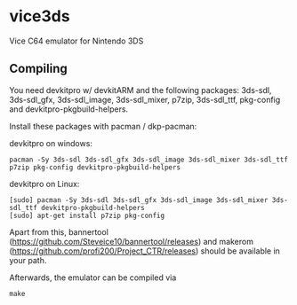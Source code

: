# vice3ds
Vice C64 emulator for Nintendo 3DS

## Compiling

You need devkitpro w/ devkitARM and the following packages: 3ds-sdl, 3ds-sdl_gfx, 3ds-sdl_image, 3ds-sdl_mixer, p7zip, 3ds-sdl_ttf, pkg-config and devkitpro-pkgbuild-helpers.

Install these packages with pacman / dkp-pacman:

devkitpro on windows:
    
    pacman -Sy 3ds-sdl 3ds-sdl_gfx 3ds-sdl_image 3ds-sdl_mixer 3ds-sdl_ttf p7zip pkg-config devkitpro-pkgbuild-helpers

devkitpro on Linux:
    
    [sudo] pacman -Sy 3ds-sdl 3ds-sdl_gfx 3ds-sdl_image 3ds-sdl_mixer 3ds-sdl_ttf devkitpro-pkgbuild-helpers
    [sudo] apt-get install p7zip pkg-config

Apart from this, bannertool (https://github.com/Steveice10/bannertool/releases) and makerom (https://github.com/profi200/Project_CTR/releases) should be available in your path.

Afterwards, the emulator can be compiled via

    make
